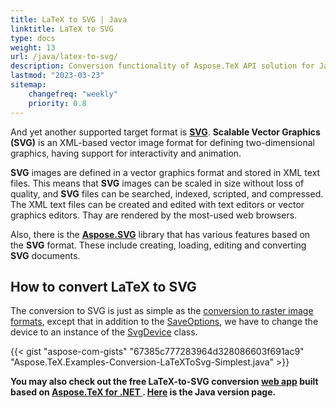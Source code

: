 ```yaml
---
title: LaTeX to SVG | Java
linktitle: LaTeX to SVG
type: docs
weight: 13
url: /java/latex-to-svg/
description: Conversion functionality of Aspose.TeX API solution for Java lets you convert LaTeX files to the SVG formats. Learn the code examples.
lastmod: "2023-03-23"
sitemap:
    changefreq: "weekly"
    priority: 0.8
---
```


And yet another supported target format is [**SVG**](https://ru.wikipedia.org/wiki/SVG). **Scalable Vector Graphics (SVG)** is an XML-based vector image format for defining two-dimensional graphics, having support for interactivity and animation.

**SVG** images are defined in a vector graphics format and stored in XML text files. This means that **SVG** images can be scaled in size without loss of quality, and **SVG** files can be searched, indexed, scripted, and compressed. The XML text files can be created and edited with text editors or vector graphics editors. Thay are rendered by the most-used web browsers.

Also, there is the [**Aspose.SVG**](https://products.aspose.com/svg/) library that has various features based on the **SVG** format. These include creating, loading, editing and converting **SVG** documents.

## **How to convert LaTeX to SVG**

The conversion to SVG is just as simple as the [conversion to raster image formats](/tex/java/latex-to-image/), except that in addition to the [SaveOptions](https://reference.aspose.com/tex/java/com.aspose.tex/TeXOptions#getSaveOptions--), we have to change the device to an instance of the [SvgDevice](https://reference.aspose.com/tex/java/com.aspose.tex.rendering/SvgDevice) class.

{{< gist "aspose-com-gists" "67385c777283964d328086603f691ac9" "Aspose.TeX.Examples-Conversion-LaTeXToSvg-Simplest.java" >}}

**You may also check out the free LaTeX-to-SVG conversion [web app](https://products.aspose.app/tex/conversion/latex-to-svg) built based on [Aspose.TeX for .NET ](https://products.aspose.com/tex/net/). [Here](https://products.aspose.com/tex/java/) is the Java version page.**
